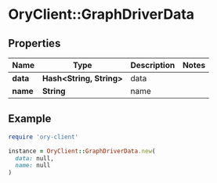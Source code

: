 # OryClient::GraphDriverData

## Properties

| Name | Type | Description | Notes |
| ---- | ---- | ----------- | ----- |
| **data** | **Hash&lt;String, String&gt;** | data |  |
| **name** | **String** | name |  |

## Example

```ruby
require 'ory-client'

instance = OryClient::GraphDriverData.new(
  data: null,
  name: null
)
```


